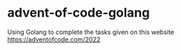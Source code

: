 # advent-of-code-golang

Using Golang to complete the tasks given on this website https://adventofcode.com/2022
